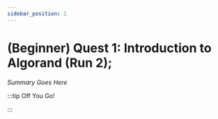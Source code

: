 ```yaml
---
sidebar_position: 1
---
```


# (Beginner) Quest 1: Introduction to Algorand (Run 2);

_Summary Goes Here_

:::tip Off You Go!

<QuestButton text="Happy Questing" link='' />

:::

